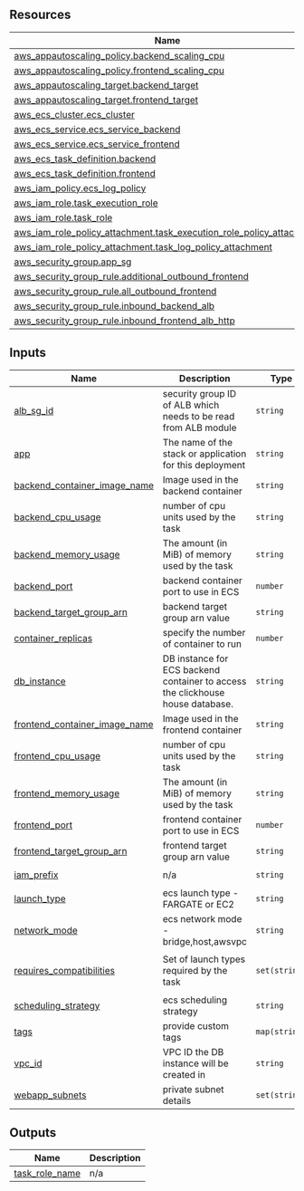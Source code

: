 <!-- BEGIN_TF_DOCS -->
## Resources

| Name | Type |
|------|------|
| [aws_appautoscaling_policy.backend_scaling_cpu](https://registry.terraform.io/providers/hashicorp/aws/latest/docs/resources/appautoscaling_policy) | resource |
| [aws_appautoscaling_policy.frontend_scaling_cpu](https://registry.terraform.io/providers/hashicorp/aws/latest/docs/resources/appautoscaling_policy) | resource |
| [aws_appautoscaling_target.backend_target](https://registry.terraform.io/providers/hashicorp/aws/latest/docs/resources/appautoscaling_target) | resource |
| [aws_appautoscaling_target.frontend_target](https://registry.terraform.io/providers/hashicorp/aws/latest/docs/resources/appautoscaling_target) | resource |
| [aws_ecs_cluster.ecs_cluster](https://registry.terraform.io/providers/hashicorp/aws/latest/docs/resources/ecs_cluster) | resource |
| [aws_ecs_service.ecs_service_backend](https://registry.terraform.io/providers/hashicorp/aws/latest/docs/resources/ecs_service) | resource |
| [aws_ecs_service.ecs_service_frontend](https://registry.terraform.io/providers/hashicorp/aws/latest/docs/resources/ecs_service) | resource |
| [aws_ecs_task_definition.backend](https://registry.terraform.io/providers/hashicorp/aws/latest/docs/resources/ecs_task_definition) | resource |
| [aws_ecs_task_definition.frontend](https://registry.terraform.io/providers/hashicorp/aws/latest/docs/resources/ecs_task_definition) | resource |
| [aws_iam_policy.ecs_log_policy](https://registry.terraform.io/providers/hashicorp/aws/latest/docs/resources/iam_policy) | resource |
| [aws_iam_role.task_execution_role](https://registry.terraform.io/providers/hashicorp/aws/latest/docs/resources/iam_role) | resource |
| [aws_iam_role.task_role](https://registry.terraform.io/providers/hashicorp/aws/latest/docs/resources/iam_role) | resource |
| [aws_iam_role_policy_attachment.task_execution_role_policy_attachment](https://registry.terraform.io/providers/hashicorp/aws/latest/docs/resources/iam_role_policy_attachment) | resource |
| [aws_iam_role_policy_attachment.task_log_policy_attachment](https://registry.terraform.io/providers/hashicorp/aws/latest/docs/resources/iam_role_policy_attachment) | resource |
| [aws_security_group.app_sg](https://registry.terraform.io/providers/hashicorp/aws/latest/docs/resources/security_group) | resource |
| [aws_security_group_rule.additional_outbound_frontend](https://registry.terraform.io/providers/hashicorp/aws/latest/docs/resources/security_group_rule) | resource |
| [aws_security_group_rule.all_outbound_frontend](https://registry.terraform.io/providers/hashicorp/aws/latest/docs/resources/security_group_rule) | resource |
| [aws_security_group_rule.inbound_backend_alb](https://registry.terraform.io/providers/hashicorp/aws/latest/docs/resources/security_group_rule) | resource |
| [aws_security_group_rule.inbound_frontend_alb_http](https://registry.terraform.io/providers/hashicorp/aws/latest/docs/resources/security_group_rule) | resource |

## Inputs

| Name | Description | Type | Default | Required |
|------|-------------|------|---------|:--------:|
| <a name="input_alb_sg_id"></a> [alb\_sg\_id](#input\_alb\_sg\_id) | security group ID of ALB which needs to be read from ALB module | `string` | n/a | yes |
| <a name="input_app"></a> [app](#input\_app) | The name of the stack or application for this deployment | `string` | n/a | yes |
| <a name="input_backend_container_image_name"></a> [backend\_container\_image\_name](#input\_backend\_container\_image\_name) | Image used in the backend container | `string` | n/a | yes |
| <a name="input_backend_cpu_usage"></a> [backend\_cpu\_usage](#input\_backend\_cpu\_usage) | number of cpu units used by the task | `string` | `"512"` | no |
| <a name="input_backend_memory_usage"></a> [backend\_memory\_usage](#input\_backend\_memory\_usage) | The amount (in MiB) of memory used by the task | `string` | `"1024"` | no |
| <a name="input_backend_port"></a> [backend\_port](#input\_backend\_port) | backend container port to use in ECS | `number` | `8080` | no |
| <a name="input_backend_target_group_arn"></a> [backend\_target\_group\_arn](#input\_backend\_target\_group\_arn) | backend target group arn value | `string` | n/a | yes |
| <a name="input_container_replicas"></a> [container\_replicas](#input\_container\_replicas) | specify the number of container to run | `number` | n/a | yes |
| <a name="input_db_instance"></a> [db\_instance](#input\_db\_instance) | DB instance for ECS backend container to access the clickhouse house database. | `string` | `""` | no |
| <a name="input_frontend_container_image_name"></a> [frontend\_container\_image\_name](#input\_frontend\_container\_image\_name) | Image used in the frontend container | `string` | n/a | yes |
| <a name="input_frontend_cpu_usage"></a> [frontend\_cpu\_usage](#input\_frontend\_cpu\_usage) | number of cpu units used by the task | `string` | `"256"` | no |
| <a name="input_frontend_memory_usage"></a> [frontend\_memory\_usage](#input\_frontend\_memory\_usage) | The amount (in MiB) of memory used by the task | `string` | `"512"` | no |
| <a name="input_frontend_port"></a> [frontend\_port](#input\_frontend\_port) | frontend container port to use in ECS | `number` | `80` | no |
| <a name="input_frontend_target_group_arn"></a> [frontend\_target\_group\_arn](#input\_frontend\_target\_group\_arn) | frontend target group arn value | `string` | n/a | yes |
| <a name="input_iam_prefix"></a> [iam\_prefix](#input\_iam\_prefix) | n/a | `string` | `"power-user"` | no |
| <a name="input_launch_type"></a> [launch\_type](#input\_launch\_type) | ecs launch type - FARGATE or EC2 | `string` | `"FARGATE"` | no |
| <a name="input_network_mode"></a> [network\_mode](#input\_network\_mode) | ecs network mode - bridge,host,awsvpc | `string` | `"awsvpc"` | no |
| <a name="input_requires_compatibilities"></a> [requires\_compatibilities](#input\_requires\_compatibilities) | Set of launch types required by the task | `set(string)` | <pre>[<br>  "FARGATE"<br>]</pre> | no |
| <a name="input_scheduling_strategy"></a> [scheduling\_strategy](#input\_scheduling\_strategy) | ecs scheduling strategy | `string` | `"REPLICA"` | no |
| <a name="input_tags"></a> [tags](#input\_tags) | provide custom tags | `map(string)` | `{}` | no |
| <a name="input_vpc_id"></a> [vpc\_id](#input\_vpc\_id) | VPC ID the DB instance will be created in | `string` | `""` | no |
| <a name="input_webapp_subnets"></a> [webapp\_subnets](#input\_webapp\_subnets) | private subnet details | `set(string)` | `[]` | no |

## Outputs

| Name | Description |
|------|-------------|
| <a name="output_task_role_name"></a> [task\_role\_name](#output\_task\_role\_name) | n/a |
<!-- END_TF_DOCS -->
